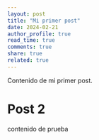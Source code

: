 ```yaml
---
layout: post
title: "Mi primer post"
date: 2024-02-21
author_profile: true
read_time: true
comments: true
share: true
related: true
---
```


Contenido de mi primer post.
# Post 2
contenido de prueba
